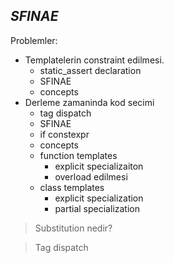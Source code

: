 ## *SFINAE*

Problemler:
- Templatelerin constraint edilmesi.
  - static_assert declaration
  - SFINAE
  - concepts
- Derleme zamaninda kod secimi
  - tag dispatch
  - SFINAE
  - if constexpr
  - concepts
  - function templates
    - explicit specializaiton
    - overload edilmesi
  - class templates
    - explicit specialization
    - partial specialization

> Substitution nedir?


> Tag dispatch
